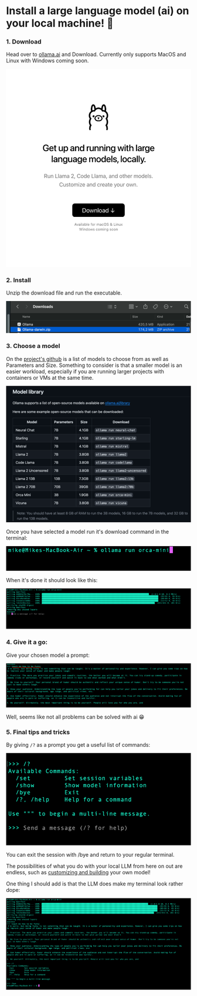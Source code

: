 # Install a large language model (ai) on your local machine! :dizzy:

### 1. Download

Head over to [ollama.ai](https://ollama.ai/) and Download. Currently only supports MacOS and Linux with Windows coming soon.

![](download.jpeg)

### 2. Install

Unzip the download file and run the executable.

![](unzip&run.jpeg)

### 3. Choose a model

On the [project's github](https://github.com/jmorganca/ollama#model-library) is a list of models to choose from as well as Parameters and Size. Something to consider is that a smaller model is an easier workload, especially if you are running larger projects with containers or VMs at the same time.

![](models.jpeg)

Once you have selected a model run it's download command in the terminal:

![](download-cmd.jpeg)

When it's done it should look like this:

![](installed.jpeg)

### 4. Give it a go:

Give your chosen model a prompt:

![](prompt1.jpeg)

Well, seems like not all problems can be solved with ai :grin:

### 5. Final tips and tricks

By giving `/?` as a prompt you get a useful list of commands:

![](help.jpeg)

You can exit the session with /bye and return to your regular terminal.

The possibilities of what you do with your local LLM from here on out are endless, such as [customizing and building](https://github.com/jmorganca/ollama#customize-your-own-model) your own model!

One thing I should add is that the LLM does make my terminal look rather dope:

![](full.jpeg)
